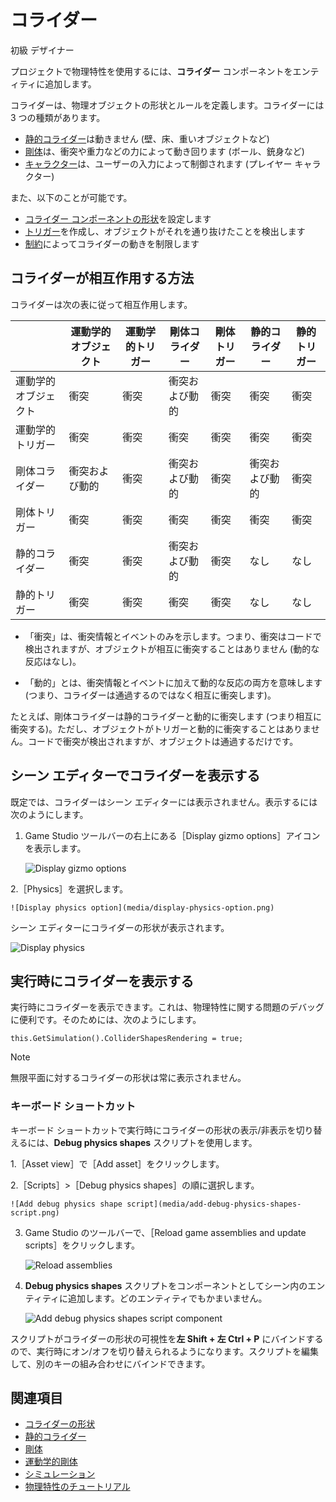 # コライダー

<span class="label label-doc-level">初級</span>
<span class="label label-doc-audience">デザイナー</span>

プロジェクトで物理特性を使用するには、**コライダー** コンポーネントをエンティティに追加します。

コライダーは、物理オブジェクトの形状とルールを定義します。コライダーには 3 つの種類があります。

* [静的コライダー](static-colliders.md)は動きません (壁、床、重いオブジェクトなど)
* [剛体](rigid-bodies.md)は、衝突や重力などの力によって動き回ります (ボール、銃身など)
* [キャラクター](characters.md)は、ユーザーの入力によって制御されます (プレイヤー キャラクター)

また、以下のことが可能です。

* [コライダー コンポーネントの形状](collider-shapes.md)を設定します
* [トリガー](triggers.md)を作成し、オブジェクトがそれを通り抜けたことを検出します
* [制約](constraints.md)によってコライダーの動きを制限します

## コライダーが相互作用する方法

コライダーは次の表に従って相互作用します。

|   | 運動学的オブジェクト   | 運動学的トリガー   | 剛体コライダー   | 剛体トリガー   | 静的コライダー        | 静的トリガー   
|---|-------------|---------------------|-------------|---------------------|----------|------------------
| 運動学的オブジェクト        | 衝突           | 衝突  | 衝突および動的 | 衝突   | 衝突    | 衝突     
| 運動学的トリガー | 衝突           | 衝突   | 衝突           | 衝突     | 衝突     | 衝突   
| 剛体コライダー          | 衝突および動的     | 衝突     | 衝突および動的     | 衝突     | 衝突および動的 | 衝突
| 剛体トリガー | 衝突         | 衝突  | 衝突 | 衝突     | 衝突     | 衝突
| 静的コライダー | 衝突 | 衝突 | 衝突および動的 | 衝突   | なし   | なし
|静的トリガー     | 衝突     | 衝突     | 衝突     | 衝突    | なし    | なし

* 「衝突」は、衝突情報とイベントのみを示します。つまり、衝突はコードで検出されますが、オブジェクトが相互に衝突することはありません (動的な反応はなし)。

* 「動的」とは、衝突情報とイベントに加えて動的な反応の両方を意味します (つまり、コライダーは通過するのではなく相互に衝突します)。

たとえば、剛体コライダーは静的コライダーと動的に衝突します (つまり相互に衝突する)。ただし、オブジェクトがトリガーと動的に衝突することはありません。コードで衝突が検出されますが、オブジェクトは通過するだけです。

## シーン エディターでコライダーを表示する

既定では、コライダーはシーン エディターには表示されません。表示するには次のようにします。

1. Game Studio ツールバーの右上にある［Display gizmo options］アイコンを表示します。

   ![Display gizmo options](media/display-gizmo-options.png)

2.［Physics］を選択します。

    ![Display physics option](media/display-physics-option.png)

シーン エディターにコライダーの形状が表示されます。

![Display physics](media/display-physics.png)

## 実行時にコライダーを表示する

実行時にコライダーを表示できます。これは、物理特性に関する問題のデバッグに便利です。そのためには、次のようにします。

``
this.GetSimulation().ColliderShapesRendering = true;
``

> [!NOTE]
> 無限平面に対するコライダーの形状は常に表示されません。

### キーボード ショートカット

キーボード ショートカットで実行時にコライダーの形状の表示/非表示を切り替えるには、**Debug physics shapes** スクリプトを使用します。

1.［Asset view］で［Add asset］をクリックします。

2.［Scripts］>［Debug physics shapes］の順に選択します。

    ![Add debug physics shape script](media/add-debug-physics-shapes-script.png)

3. Game Studio のツールバーで、［Reload game assemblies and update scripts］をクリックします。

    ![Reload assemblies](../platforms/media/reload-assemblies.png)

4. **Debug physics shapes** スクリプトをコンポーネントとしてシーン内のエンティティに追加します。どのエンティティでもかまいません。

    ![Add debug physics shapes script component](media/add-debug-physics-shapes-component.png)

スクリプトがコライダーの形状の可視性を**左 Shift + 左 Ctrl + P** にバインドするので、実行時にオン/オフを切り替えられるようになります。スクリプトを編集して、別のキーの組み合わせにバインドできます。

## 関連項目

* [コライダーの形状](collider-shapes.md)
* [静的コライダー](static-colliders.md)
* [剛体](rigid-bodies.md)
* [運動学的剛体](kinematic-rigid-bodies.md)
* [シミュレーション](simulation.md)
* [物理特性のチュートリアル](tutorials.md)

